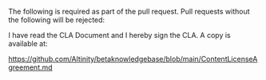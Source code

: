 The following is required as part of the pull request.  Pull requests without the following will be rejected:

I have read the CLA Document and I hereby sign the CLA.  A copy is available at:

https://github.com/Altinity/betaknowledgebase/blob/main/ContentLicenseAgreement.md
